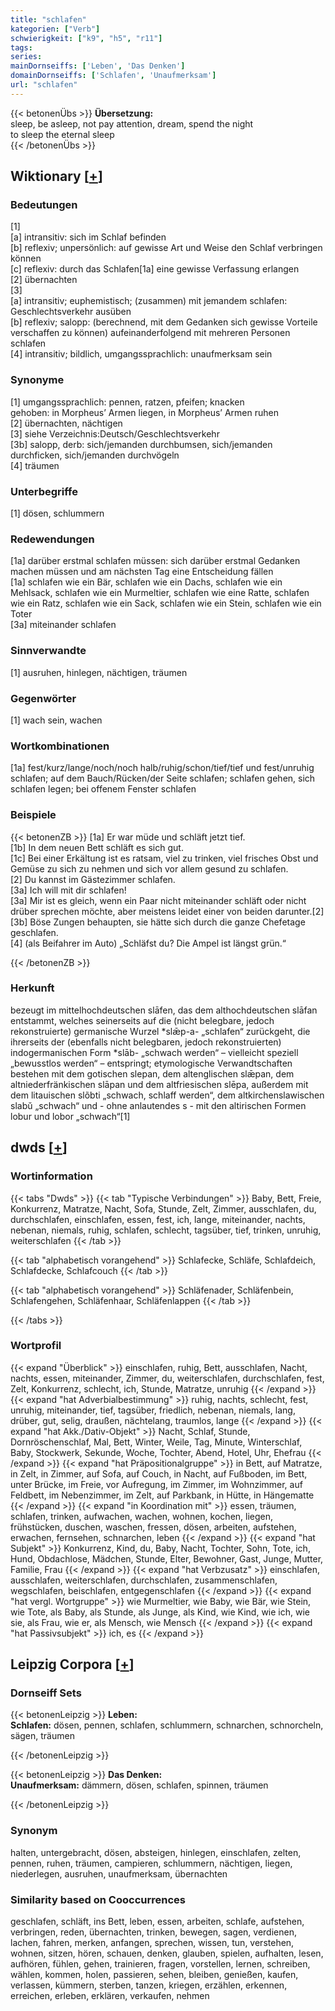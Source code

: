 ```yaml
---
title: "schlafen"
kategorien: ["Verb"]
schwierigkeit: ["k9", "h5", "r11"]
tags:
series:
mainDornseiffs: ['Leben', 'Das Denken']
domainDornseiffs: ['Schlafen', 'Unaufmerksam']
url: "schlafen"
---
```


{{< betonenÜbs >}}
**Übersetzung:**  
sleep, be asleep, not pay attention, dream, spend  the night  
to sleep the eternal sleep  
{{< /betonenÜbs >}}

## Wiktionary [[+](https://de.wiktionary.org/wiki/schlafen)]

### Bedeutungen
[1]  
[a] intransitiv: sich im Schlaf befinden  
[b] reflexiv; unpersönlich: auf gewisse Art und Weise den Schlaf verbringen können  
[c] reflexiv: durch das Schlafen[1a] eine gewisse Verfassung erlangen  
[2] übernachten  
[3]  
[a] intransitiv; euphemistisch; (zusammen) mit jemandem schlafen: Geschlechtsverkehr ausüben  
[b] reflexiv; salopp: (berechnend, mit dem Gedanken sich gewisse Vorteile verschaffen zu können) aufeinanderfolgend mit mehreren Personen schlafen  
[4] intransitiv; bildlich, umgangssprachlich: unaufmerksam sein  

### Synonyme
[1] umgangssprachlich: pennen, ratzen, pfeifen; knacken  
gehoben: in Morpheus’ Armen liegen, in Morpheus’ Armen ruhen  
[2] übernachten, nächtigen  
[3] siehe Verzeichnis:Deutsch/Geschlechtsverkehr  
[3b] salopp, derb: sich/jemanden durchbumsen, sich/jemanden durchficken, sich/jemanden durchvögeln  
[4] träumen  

### Unterbegriffe
[1] dösen, schlummern  

### Redewendungen
[1a] darüber erstmal schlafen müssen: sich darüber erstmal Gedanken machen müssen und am nächsten Tag eine Entscheidung fällen  
[1a] schlafen wie ein Bär, schlafen wie ein Dachs, schlafen wie ein Mehlsack, schlafen wie ein Murmeltier, schlafen wie eine Ratte, schlafen wie ein Ratz, schlafen wie ein Sack, schlafen wie ein Stein, schlafen wie ein Toter  
[3a] miteinander schlafen  

### Sinnverwandte
[1] ausruhen, hinlegen, nächtigen, träumen  

### Gegenwörter
[1] wach sein, wachen  

### Wortkombinationen
[1a] fest/kurz/lange/noch/noch halb/ruhig/schon/tief/tief und fest/unruhig schlafen; auf dem Bauch/Rücken/der Seite schlafen; schlafen gehen, sich schlafen legen; bei offenem Fenster schlafen  

### Beispiele
{{< betonenZB >}}
[1a] Er war müde und schläft jetzt tief.  
[1b] In dem neuen Bett schläft es sich gut.  
[1c] Bei einer Erkältung ist es ratsam, viel zu trinken, viel frisches Obst und Gemüse zu sich zu nehmen und sich vor allem gesund zu schlafen.  
[2] Du kannst im Gästezimmer schlafen.  
[3a] Ich will mit dir schlafen!  
[3a] Mir ist es gleich, wenn ein Paar nicht miteinander schläft oder nicht drüber sprechen möchte, aber meistens leidet einer von beiden darunter.[2]  
[3b] Böse Zungen behaupten, sie hätte sich durch die ganze Chefetage geschlafen.  
[4] (als Beifahrer im Auto) „Schläfst du? Die Ampel ist längst grün.“  

{{< /betonenZB >}}
### Herkunft
bezeugt im mittelhochdeutschen slāfen, das dem althochdeutschen slāfan entstammt, welches seinerseits auf die (nicht belegbare, jedoch rekonstruierte) germanische Wurzel *slǣp-a- „schlafen“ zurückgeht, die ihrerseits der (ebenfalls nicht belegbaren, jedoch rekonstruierten) indogermanischen Form *slāb- „schwach werden“ – vielleicht speziell „bewusstlos werden“ – entspringt; etymologische Verwandtschaften bestehen mit dem gotischen slepan, dem altenglischen slǣpan, dem altniederfränkischen slāpan und dem altfriesischen slēpa, außerdem mit dem litauischen slõbti „schwach, schlaff werden“, dem altkirchenslawischen slabŭ „schwach“ und - ohne anlautendes s - mit den altirischen Formen lobur und lobor „schwach“[1]  



## dwds [[+](https://www.dwds.de/wb/schlafen)]

### Wortinformation
{{< tabs "Dwds" >}}
{{< tab "Typische Verbindungen" >}}
Baby, Bett, Freie, Konkurrenz, Matratze, Nacht, Sofa, Stunde, Zelt, Zimmer, ausschlafen, du, durchschlafen, einschlafen, essen, fest, ich, lange, miteinander, nachts, nebenan, niemals, ruhig, schlafen, schlecht, tagsüber, tief, trinken, unruhig, weiterschlafen
{{< /tab >}}

{{< tab "alphabetisch vorangehend" >}}
Schlafecke, Schläfe, Schlafdeich, Schlafdecke, Schlafcouch
{{< /tab >}}

{{< tab "alphabetisch vorangehend" >}}
Schläfenader, Schläfenbein, Schlafengehen, Schläfenhaar, Schläfenlappen
{{< /tab >}}

{{< /tabs >}}

### Wortprofil
{{< expand "Überblick" >}} einschlafen, ruhig, Bett, ausschlafen, Nacht, nachts, essen, miteinander, Zimmer, du, weiterschlafen, durchschlafen, fest, Zelt, Konkurrenz, schlecht, ich, Stunde, Matratze, unruhig {{< /expand >}}
{{< expand "hat Adverbialbestimmung" >}} ruhig, nachts, schlecht, fest, unruhig, miteinander, tief, tagsüber, friedlich, nebenan, niemals, lang, drüber, gut, selig, draußen, nächtelang, traumlos, lange {{< /expand >}}
{{< expand "hat Akk./Dativ-Objekt" >}} Nacht, Schlaf, Stunde, Dornröschenschlaf, Mal, Bett, Winter, Weile, Tag, Minute, Winterschlaf, Baby, Stockwerk, Sekunde, Woche, Tochter, Abend, Hotel, Uhr, Ehefrau {{< /expand >}}
{{< expand "hat Präpositionalgruppe" >}} in Bett, auf Matratze, in Zelt, in Zimmer, auf Sofa, auf Couch, in Nacht, auf Fußboden, im Bett, unter Brücke, im Freie, vor Aufregung, im Zimmer, im Wohnzimmer, auf Feldbett, im Nebenzimmer, im Zelt, auf Parkbank, in Hütte, in Hängematte {{< /expand >}}
{{< expand "in Koordination mit" >}} essen, träumen, schlafen, trinken, aufwachen, wachen, wohnen, kochen, liegen, frühstücken, duschen, waschen, fressen, dösen, arbeiten, aufstehen, erwachen, fernsehen, schnarchen, leben {{< /expand >}}
{{< expand "hat Subjekt" >}} Konkurrenz, Kind, du, Baby, Nacht, Tochter, Sohn, Tote, ich, Hund, Obdachlose, Mädchen, Stunde, Elter, Bewohner, Gast, Junge, Mutter, Familie, Frau {{< /expand >}}
{{< expand "hat Verbzusatz" >}} einschlafen, ausschlafen, weiterschlafen, durchschlafen, zusammenschlafen, wegschlafen, beischlafen, entgegenschlafen {{< /expand >}}
{{< expand "hat vergl. Wortgruppe" >}} wie Murmeltier, wie Baby, wie Bär, wie Stein, wie Tote, als Baby, als Stunde, als Junge, als Kind, wie Kind, wie ich, wie sie, als Frau, wie er, als Mensch, wie Mensch {{< /expand >}}
{{< expand "hat Passivsubjekt" >}} ich, es {{< /expand >}}

## Leipzig Corpora [[+](https://corpora.uni-leipzig.de/en/res?word=schlafen&corpusId=deu_newscrawl-public_2018)]

### Dornseiff Sets
{{< betonenLeipzig >}}
**Leben:**  
**Schlafen:** dösen, pennen, schlafen, schlummern, schnarchen, schnorcheln, sägen, träumen  

{{< /betonenLeipzig >}}


{{< betonenLeipzig >}}
**Das Denken:**  
**Unaufmerksam:** dämmern, dösen, schlafen, spinnen, träumen  

{{< /betonenLeipzig >}}

### Synonym
halten, untergebracht, dösen, absteigen, hinlegen, einschlafen, zelten, pennen, ruhen, träumen, campieren, schlummern, nächtigen, liegen, niederlegen, ausruhen, unaufmerksam, übernachten


### Similarity based on Cooccurrences
geschlafen, schläft, ins Bett, leben, essen, arbeiten, schlafe, aufstehen, verbringen, reden, übernachten, trinken, bewegen, sagen, verdienen, lachen, fahren, merken, anfangen, sprechen, wissen, tun, verstehen, wohnen, sitzen, hören, schauen, denken, glauben, spielen, aufhalten, lesen, aufhören, fühlen, gehen, trainieren, fragen, vorstellen, lernen, schreiben, wählen, kommen, holen, passieren, sehen, bleiben, genießen, kaufen, verlassen, kümmern, sterben, tanzen, kriegen, erzählen, erkennen, erreichen, erleben, erklären, verkaufen, nehmen

